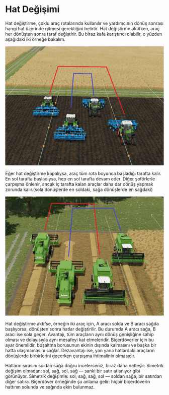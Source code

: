 # Hat Değişimi


Hat değiştirme, çoklu araç rotalarında kullanılır ve yardımcının dönüş sonrası hangi hat üzerinde gitmesi gerektiğini belirtir.
Hat değiştirme aktifken, araç her dönüşten sonra taraf değiştirir.
Bu biraz kafa karıştırıcı olabilir, o yüzden aşağıdaki iki örneğe bakalım.


![Image](../assets/images/regularchange_0_0_1020_765.png)


Eğer hat değiştirme kapalıysa, araç tüm rota boyunca başladığı tarafta kalır.
En sol tarafta başladıysa, hep en sol tarafta devam eder. Diğer şoförlerle çarpışma önlenir,
ancak iç tarafta kalan araçlar daha dar dönüş yapmak zorunda kalır.(sola dönüşlerde en soldaki, sağa dönüşlerde en sağdaki)



![Image](../assets/images/symetricchange_0_0_1020_765.png)


Hat değiştirme aktifse, örneğin iki araç için, A aracı solda ve B aracı sağda başlıyorsa, dönüşten sonra hatlar değiştirilir.
Bu durumda A aracı sağa, B aracı ise sola geçer.
Avantajı, tüm araçların aynı dönüş genişliğine sahip olması ve dolayısıyla aynı mesafeyi kat etmeleridir.
Biçerdöverler için bu ayar önemlidir, boşaltma borusunun ekinin dışında kalmasını ve başka bir hatta ulaşmamasını sağlar.
Dezavantajı ise, yan yana hatlardaki araçların dönüşlerde birbirlerini geçerken çarpışma ihtimalinin olmasıdır.

Hatların sırasını soldan sağa doğru incelerseniz, biraz daha netleşir:
Simetrik değişim olmadan: sol, sağ, sol, sağ — sanki bir satır atlanıyor gibi görünüyor.
Simetrik değişimle: sol, sağ, sağ, sol — soldan sağa, bir satırdan diğer satıra.
Biçerdöver örneğinde şu anlama gelir: hiçbir biçerdöverin hattının solunda ve sağında ekin bulunmaz.


